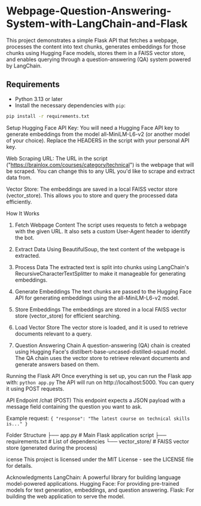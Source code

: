 # Webpage-Question-Answering-System-with-LangChain-and-Flask
This project demonstrates a simple Flask API that fetches a webpage, processes the content into text chunks, generates embeddings for those chunks using Hugging Face models, stores them in a FAISS vector store, and enables querying through a question-answering (QA) system powered by LangChain.

## Requirements

- Python 3.13 or later
- Install the necessary dependencies with `pip`:

```bash
pip install -r requirements.txt
```

Setup
Hugging Face API Key: You will need a Hugging Face API key to generate embeddings from the model all-MiniLM-L6-v2 (or another model of your choice). Replace the HEADERS in the script with your personal API key.

Web Scraping URL: The URL in the script ("https://brainlox.com/courses/category/technical") is the webpage that will be scraped. You can change this to any URL you'd like to scrape and extract data from.

Vector Store: The embeddings are saved in a local FAISS vector store (vector_store). This allows you to store and query the processed data efficiently.

How It Works
1. Fetch Webpage Content
The script uses requests to fetch a webpage with the given URL. It also sets a custom User-Agent header to identify the bot.

2. Extract Data
Using BeautifulSoup, the text content of the webpage is extracted.

3. Process Data
The extracted text is split into chunks using LangChain's RecursiveCharacterTextSplitter to make it manageable for generating embeddings.

4. Generate Embeddings
The text chunks are passed to the Hugging Face API for generating embeddings using the all-MiniLM-L6-v2 model.

5. Store Embeddings
The embeddings are stored in a local FAISS vector store (vector_store) for efficient searching.

6. Load Vector Store
The vector store is loaded, and it is used to retrieve documents relevant to a query.

7. Question Answering Chain
A question-answering (QA) chain is created using Hugging Face's distilbert-base-uncased-distilled-squad model. The QA chain uses the vector store to retrieve relevant documents and generate answers based on them.

Running the Flask API
Once everything is set up, you can run the Flask app with:
`python app.py`
The API will run on http://localhost:5000. You can query it using POST requests.

API Endpoint
/chat (POST)
This endpoint expects a JSON payload with a message field containing the question you want to ask.

Example request:
`{
  "response": "The latest course on technical skills is..."
}`

Folder Structure
├── app.py                 # Main Flask application script
├── requirements.txt       # List of dependencies
└── vector_store/          # FAISS vector store (generated during the process)

icense
This project is licensed under the MIT License - see the LICENSE file for details.

Acknowledgments
LangChain: A powerful library for building language model-powered applications.
Hugging Face: For providing pre-trained models for text generation, embeddings, and question answering.
Flask: For building the web application to serve the model.
